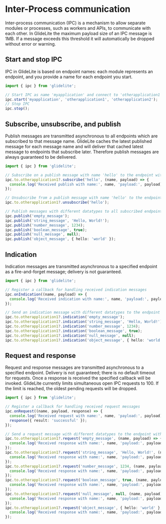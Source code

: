 
# Inter-Process communication

Inter-process communication (IPC) is a mechanism to allow separate modules or processes, such as workers and APIs, to communicate with each other. In GlideLite the maximum payload size of an IPC message is 1MB. If a message exceeds this threshold it will automatically be dropped without error or warning.

## Start and stop IPC

IPC in GlideLite is based on endpoint names: each module represents an endpoint, and you provide a name for each endpoint you start.

```typescript
import { ipc } from 'glidelite';

// Start IPC as name 'myapplication' and connect to 'otherapplication1' and 'otherapplication2'
ipc.start('myapplication', 'otherapplication1', 'otherapplication2');
// Stop IPC
ipc.stop();
```

## Subscribe, unsubscribe, and publish

Publish messages are transmitted asynchronous to all endpoints which are subscribed to that message name. GlideLite caches the latest published message for each message name and will deliver that cached latest message to endpoints that subscribe later. Therefore publish messages are always guaranteed to be delivered.

```typescript
import { ipc } from 'glidelite';

// Subscribe on a publish message with name 'hello' to the endpoint with name 'otherapplication1'
ipc.to.otherapplication1?.subscribe('hello', (name, payload) => {
  console.log('Received publish with name:', name, 'payload:', payload);
});

// Unsubscribe from a publish message with name 'hello' to the endpoint with name 'otherapplication1'
ipc.to.otherapplication1?.unsubscribe('hello');

// Publish messages with different datatypes to all subscribed endpoints
ipc.publish('empty_message');
ipc.publish('string_message', 'Hello, World!');
ipc.publish('number_message', 1234);
ipc.publish('boolean_message', true);
ipc.publish('null_message', null);
ipc.publish('object_message', { hello: 'world' });
```

## Indication

Indication messages are transmitted asynchronous to a specified endpoint as a fire-and-forget message; delivery is not guaranteed.

```typescript
import { ipc } from 'glidelite';

// Register a callback for handling received indication messages
ipc.onIndication((name, payload) => {
  console.log('Received indication with name:', name, 'payload:', payload);
});

// Send an indication message with different datatypes to the endpoint with name 'otherapplication1'
ipc.to.otherapplication1?.indication('empty_message');
ipc.to.otherapplication1?.indication('string_message', 'Hello, World!');
ipc.to.otherapplication1?.indication('number_message', 1234);
ipc.to.otherapplication1?.indication('boolean_message', true);
ipc.to.otherapplication1?.indication('null_message', null);
ipc.to.otherapplication1?.indication('object_message', { hello: 'world' });
```

## Request and response

Request and response messages are transmitted asynchronous to a specified endpoint. Delivery is not guaranteed; there is no default timeout for requests. Once a response is received the specified callback will be invoked. GlideLite currently limits simultaneous open IPC requests to 100. If the limit is reached, the oldest pending requests will be dropped.

```typescript
import { ipc } from 'glidelite';

// Register a callback for handling received request messages
ipc.onRequest((name, payload, response) => {
  console.log('Received request with name:', name, 'payload:', payload);
  response({ result: 'successful' });
});

// Send a request message with different datatypes to the endpoint with name 'otherapplication1'
ipc.to.otherapplication1?.request('empty_message', (name, payload) => {
  console.log('Received response with name:', name, 'payload:', payload);
});
ipc.to.otherapplication1?.request('string_message', 'Hello, World!', (name, payload) => {
  console.log('Received response with name:', name, 'payload:', payload);
});
ipc.to.otherapplication1?.request('number_message', 1234, (name, payload) => {
  console.log('Received response with name:', name, 'payload:', payload);
});
ipc.to.otherapplication1?.request('boolean_message', true, (name, payload) => {
  console.log('Received response with name:', name, 'payload:', payload);
});
ipc.to.otherapplication1?.request('null_message', null, (name, payload) => {
  console.log('Received response with name:', name, 'payload:', payload);
});
ipc.to.otherapplication1?.request('object_message', { hello: 'world' }, (name, payload) => {
  console.log('Received response with name:', name, 'payload:', payload);
});
```
